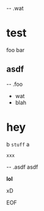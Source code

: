 -- .wat
# test

foo
bar

## asdf

-- .foo
- wat
- blah

# hey

b `stuff` a

```
xxx
```

-- .asdf
asdf

**lol**

xD

EOF
